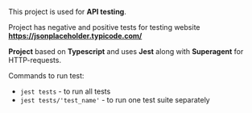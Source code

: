 This project is used for **API testing**.

Project has negative and positive tests for testing website **https://jsonplaceholder.typicode.com/**

**Project** based on **Typescript** and uses **Jest** along with **Superagent** for HTTP-requests.

Commands to run test:
- `jest tests` - to run all tests
- `jest tests/'test_name'` - to run one test suite separately
